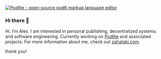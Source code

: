 [![Podlite - open-source pod6 markup language editor](https://github.com/zag/podlite-desktop/raw/master/doc/podlite-desktop.png)](https://github.com/zag/podlite-desktop)

### Hi there 👋
Hi. I’m Alex. I am interested in personal publishing, decentralized systems and software engineering.
Currently working on [Podlite](https://github.com/zag/podlite-desktop) and associated projects.
For more information about me, check out [zahatski.com](https://zahatski.com/).

thank you!
<!--
**zag/zag** is a ✨ _special_ ✨ repository because its `README.md` (this file) appears on your GitHub profile.

Here are some ideas to get you started:

- 🔭 I’m currently working on ...
- 🌱 I’m currently learning ...
- 👯 I’m looking to collaborate on ...
- 🤔 I’m looking for help with ...
- 💬 Ask me about ...
- 📫 How to reach me: ...
- 😄 Pronouns: ...
- ⚡ Fun fact: ...
-->
